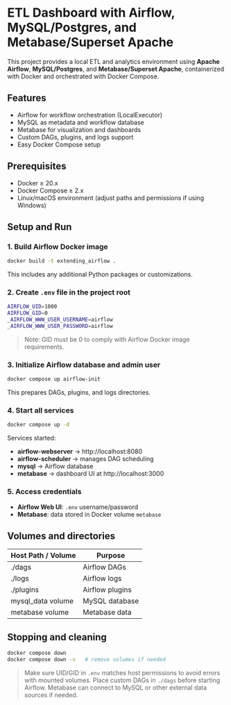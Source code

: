 # ETL Dashboard with Airflow, MySQL/Postgres, and Metabase/Superset Apache

This project provides a local ETL and analytics environment using **Apache Airflow**, **MySQL/Postgres**, and **Metabase/Superset Apache**, containerized with Docker and orchestrated with Docker Compose.

## Features

- Airflow for workflow orchestration (LocalExecutor)
- MySQL as metadata and workflow database
- Metabase for visualization and dashboards
- Custom DAGs, plugins, and logs support
- Easy Docker Compose setup

## Prerequisites

- Docker ≥ 20.x  
- Docker Compose ≥ 2.x  
- Linux/macOS environment (adjust paths and permissions if using Windows)

## Setup and Run

### 1. Build Airflow Docker image

```bash
docker build -t extending_airflow .
```

This includes any additional Python packages or customizations.

### 2. Create `.env` file in the project root

```bash
AIRFLOW_UID=1000
AIRFLOW_GID=0
_AIRFLOW_WWW_USER_USERNAME=airflow
_AIRFLOW_WWW_USER_PASSWORD=airflow
```

> Note: GID must be 0 to comply with Airflow Docker image requirements.

### 3. Initialize Airflow database and admin user

```bash
docker compose up airflow-init
```

This prepares DAGs, plugins, and logs directories.

### 4. Start all services

```bash
docker compose up -d
```

Services started:

- **airflow-webserver** → http://localhost:8080
- **airflow-scheduler** → manages DAG scheduling
- **mysql** → Airflow database
- **metabase** → dashboard UI at http://localhost:3000

### 5. Access credentials

- **Airflow Web UI**: `.env` username/password
- **Metabase**: data stored in Docker volume `metabase`

## Volumes and directories

| Host Path / Volume | Purpose                  |
|------------------|-------------------------|
| ./dags            | Airflow DAGs            |
| ./logs            | Airflow logs            |
| ./plugins         | Airflow plugins         |
| mysql_data volume | MySQL database          |
| metabase volume   | Metabase data           |

## Stopping and cleaning

```bash
docker compose down
docker compose down -v   # remove volumes if needed
```

> Make sure UID/GID in `.env` matches host permissions to avoid errors with mounted volumes. Place custom DAGs in `./dags` before starting Airflow. Metabase can connect to MySQL or other external data sources if needed.
